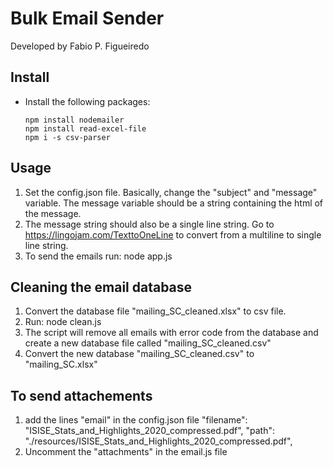 # Bulk Email Sender

Developed by Fabio P. Figueiredo

## Install

- Install the following packages:

  `npm install nodemailer` \
  `npm install read-excel-file` \
  `npm i -s csv-parser`

## Usage

1. Set the config.json file. Basically, change the "subject" and "message" variable. The message variable should be a string containing the html of the message.
1. The message string should also be a single line string. Go to https://lingojam.com/TexttoOneLine to convert from a multiline to single line string.
1. To send the emails run: node app.js

## Cleaning the email database

1. Convert the database file "mailing_SC_cleaned.xlsx" to csv file.
1. Run: node clean.js
1. The script will remove all emails with error code from the database and create a new database file called "mailing_SC_cleaned.csv"
1. Convert the new database "mailing_SC_cleaned.csv" to "mailing_SC.xlsx"

## To send attachements

1. add the lines "email" in the config.json file
   "filename": "ISISE_Stats_and_Highlights_2020_compressed.pdf",
   "path": "./resources/ISISE_Stats_and_Highlights_2020_compressed.pdf",
1. Uncomment the "attachments" in the email.js file
